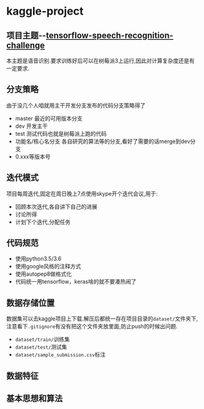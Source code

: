 # kaggle-project

## 项目主题--[tensorflow-speech-recognition-challenge](https://www.kaggle.com/c/tensorflow-speech-recognition-challenge)


本主题是语音识别.要求训练好后可以在树莓派3上运行,因此对计算复杂度还是有一定要求.

## 分支策略

由于没几个人咱就用主干开发分支发布的代码分支策略得了

+ master 最近的可用版本分支
+ dev 开发主干
+ test 测试代码也就是树莓派上跑的代码
+ 功能名/核心名分支 各自研究的算法等的分支,看好了需要的话merge到dev分支
+ 0.xxx等版本号

## 迭代模式

项目每周迭代,固定在周日晚上7点使用skype开个迭代会议,用于:

+ 回顾本次迭代,各自讲下自己的进展
+ 讨论所得
+ 计划下个迭代,分配任务

## 代码规范

+ 使用python3.5/3.6
+ 使用google风格的注释方式
+ 使用autopep8做格式化
+ 代码统一用tensorflow，keras啥的就不要凑热闹了

## 数据存储位置

数据集可以去kaggle项目上下载.解压后都统一存在项目目录的`dataset/`文件夹下,注意看下`.gitignore`有没有把这个文件夹放里面,防止push的时候出问题.

+ `dataset/train/`训练集
+ `dataset/test/`测试集
+ `dataset/sample_submission.csv`标注

## 数据特征


## 基本思想和算法


